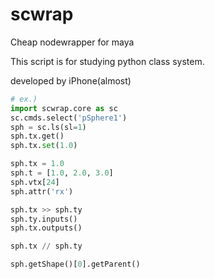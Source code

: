 # scwrap
Cheap nodewrapper for maya

This script is for studying python class system.

developed by iPhone(almost)

```python
# ex.)
import scwrap.core as sc
sc.cmds.select('pSphere1')
sph = sc.ls(sl=1)
sph.tx.get()
sph.tx.set(1.0)

sph.tx = 1.0
sph.t = [1.0, 2.0, 3.0]
sph.vtx[24]
sph.attr('rx')

sph.tx >> sph.ty
sph.ty.inputs()
sph.tx.outputs()

sph.tx // sph.ty

sph.getShape()[0].getParent()
```